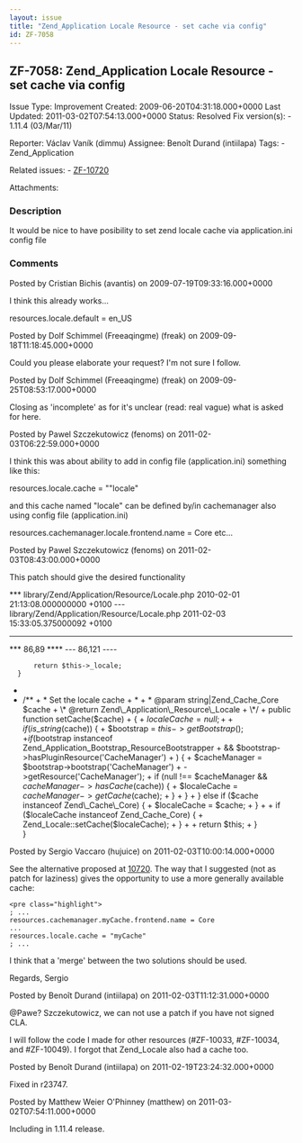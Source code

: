 ```yaml
---
layout: issue
title: "Zend_Application Locale Resource - set cache via config"
id: ZF-7058
---
```


ZF-7058: Zend\_Application Locale Resource - set cache via config
-----------------------------------------------------------------

 Issue Type: Improvement Created: 2009-06-20T04:31:18.000+0000 Last Updated: 2011-03-02T07:54:13.000+0000 Status: Resolved Fix version(s): - 1.11.4 (03/Mar/11)
 
 Reporter:  Václav Vaník (dimmu)  Assignee:  Benoît Durand (intiilapa)  Tags: - Zend\_Application
 
 Related issues: - [ZF-10720](/issues/browse/ZF-10720)
 
 Attachments: 
### Description

It would be nice to have posibility to set zend locale cache via application.ini config file

 

 

### Comments

Posted by Cristian Bichis (avantis) on 2009-07-19T09:33:16.000+0000

I think this already works...

resources.locale.default = en\_US

 

 

Posted by Dolf Schimmel (Freeaqingme) (freak) on 2009-09-18T11:18:45.000+0000

Could you please elaborate your request? I'm not sure I follow.

 

 

Posted by Dolf Schimmel (Freeaqingme) (freak) on 2009-09-25T08:53:17.000+0000

Closing as 'incomplete' as for it's unclear (read: real vague) what is asked for here.

 

 

Posted by Pawel Szczekutowicz (fenoms) on 2011-02-03T06:22:59.000+0000

I think this was about ability to add in config file (application.ini) something like this:

resources.locale.cache = ""locale"

and this cache named "locale" can be defined by/in cachemanager also using config file (application.ini)

resources.cachemanager.locale.frontend.name = Core etc...

 

 

Posted by Pawel Szczekutowicz (fenoms) on 2011-02-03T08:43:00.000+0000

This patch should give the desired functionality

\*\*\* library/Zend/Application/Resource/Locale.php 2010-02-01 21:13:08.000000000 +0100 --- library/Zend/Application/Resource/Locale.php 2011-02-03 15:33:05.375000092 +0100

- - - - - -

\*\*\* 86,89 \*\*\*\* --- 86,121 ----

 
          return $this->_locale;
      }


+  
 + /\*\* + \* Set the locale cache + \* + \* @param string|Zend\_Cache\_Core $cache + \* @return Zend\_Application\_Resource\_Locale + \*/ + public function setCache($cache) + { + $localeCache = null; + + if (is\_string($cache)) { + $bootstrap = $this->getBootstrap(); + if ($bootstrap instanceof Zend\_Application\_Bootstrap\_ResourceBootstrapper + && $bootstrap->hasPluginResource('CacheManager') + ) { + $cacheManager = $bootstrap->bootstrap('CacheManager') + ->getResource('CacheManager'); + if (null !== $cacheManager && $cacheManager->hasCache($cache)) { + $localeCache = $cacheManager->getCache($cache); + } + } + } else if ($cache instanceof Zend\_Cache\_Core) { + $localeCache = $cache; + } + + if ($localeCache instanceof Zend\_Cache\_Core) { + Zend\_Locale::setCache($localeCache); + } + + return $this; + }  
 }

 

 

Posted by Sergio Vaccaro (hujuice) on 2011-02-03T10:00:14.000+0000

See the alternative proposed at [10720](http://framework.zend.com/issues/browse/ZF-10720). The way that I suggested (not as patch for laziness) gives the opportunity to use a more generally available cache:

 
    <pre class="highlight">
    ; ...
    resources.cachemanager.myCache.frontend.name = Core
    ...
    resources.locale.cache = "myCache"
    ; ...


I think that a 'merge' between the two solutions should be used.

Regards, Sergio

 

 

Posted by Benoît Durand (intiilapa) on 2011-02-03T11:12:31.000+0000

@Pawe? Szczekutowicz, we can not use a patch if you have not signed CLA.

I will follow the code I made for other resources (#ZF-10033, #ZF-10034, and #ZF-10049). I forgot that Zend\_Locale also had a cache too.

 

 

Posted by Benoît Durand (intiilapa) on 2011-02-19T23:24:32.000+0000

Fixed in r23747.

 

 

Posted by Matthew Weier O'Phinney (matthew) on 2011-03-02T07:54:11.000+0000

Including in 1.11.4 release.

 

 